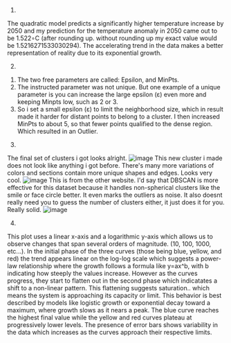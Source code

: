 1.
The quadratic model predicts a significantly higher temperature increase by 2050 and my prediction for the temperature anomaly in 2050 came out to be 1.522∘C (after rounding up. without rounding up my exact value would be 1.5216271533030294). The accelerating trend in the data makes a better representation of reality due to its exponential growth.

2. 
1) The two free parameters are called: Epsilon, and MinPts.
2) The instructed parameter was not unique. But one example of a unique parameter is you can increase the large epsilon (ε) even more and keeping Minpts low, such as 2 or 3.
3) So i set a small epsilon (ε) to limit the neighborhood size, which in result made it harder for distant points to belong to a cluster. I then increased MinPts to about 5, so that fewer points qualified to the dense region. Which resulted in an Outlier.

3.
The final set of clusters i got looks alright. ![image](https://github.com/user-attachments/assets/f2a60695-0acc-4a03-8675-2b73431c58c9)
This new cluster i made does not look like anything i got before. There's many more variations of colors and sections contain more unique shapes and edges. Looks very cool. ![image](https://github.com/user-attachments/assets/8872fec1-1ef1-4238-8dfe-4d706c1b358a)
This is from the other website. I'd say that DBSCAN is more effective for this dataset because it handles non-spherical clusters like the smile or face circle better. It even marks the outliers as noise. It also doesnt really need you to guess the number of clusters either, it just does it for you. Really solid. ![image](https://github.com/user-attachments/assets/256142e0-5a22-41e8-8fa8-c3a555652f6b)

4.
This plot uses a linear x-axis and a logarithmic y-axis which allows us to observe changes that span several orders of magnitude. (10, 100, 1000, etc...). In the initial phase of the three curves (those being blue, yellow, and red) the trend appears linear on the log-log scale which suggests a power-law relationship where the growth follows a formula like y=ax^b, with b indicating how steeply the values increase. However as the curves progress, they start to flatten out in the second phase which indicatates a shift to a non-linear pattern. This flattening suggests saturation.. which means the system is approaching its capacity or limit. This behavior is best described by models like logistic growth or exponential decay toward a maximum, where growth slows as it nears a peak. The blue curve reaches the highest final value while the yellow and red curves plateau at progressively lower levels. The presence of error bars shows variability in the data which increases as the curves approach their respective limits.


